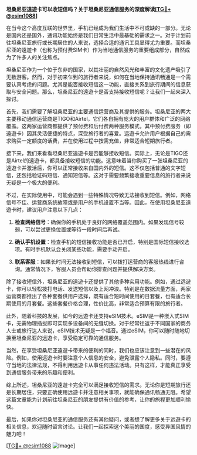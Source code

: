 **坦桑尼亚遠遊卡可以收短信吗？关于坦桑尼亚通信服务的深度解读[[TG💪+ @esim1088](https://t.me/s/esim1088)]**

在当今这个高度互联的世界里，手机已经成为我们生活中不可或缺的一部分。无论是国内还是国外，通讯功能始终是我们日常生活中最基础的需求之一。对于计划前往坦桑尼亚旅行或长期居住的人来说，选择合适的通讯工具显得尤为重要。而坦桑尼亚的遠遊卡（也称为预付费SIM卡）作为当地通信服务的重要组成部分，自然成为了许多人的关注焦点。

坦桑尼亚作为一个位于东非的国家，以其壮丽的自然风光和丰富的文化遗产吸引了无数游客。然而，对于初来乍到的旅行者来说，如何在当地保持通讯畅通是一个需要认真考虑的问题。尤其是能否接收短信这一功能，直接关系到旅行期间的信息获取与安全问题。那么，坦桑尼亚的遠遊卡是否支持接收短信呢？让我们一起来深入探讨。

首先，我们需要了解坦桑尼亚的主要通信运营商及其提供的服务。坦桑尼亚的两大主要移动通信运营商是TIGO和Airtel，它们各自拥有庞大的用户群体和广泛的网络覆盖。这两家运营商都提供了预付费和后付费两种服务模式，其中预付费服务（即遠遊卡）因其灵活便捷的特点，深受旅行者的喜爱。远遊卡允许用户根据自己的需求购买一定额度的话费，并在使用过程中按需充值，非常适合短期旅行者。

接下来，我们来看看坦桑尼亚遠遊卡是否能够接收短信。实际上，无论是TIGO还是Airtel的遠遊卡，都具备接收短信的功能。这意味着当你购买了一张坦桑尼亚的遠遊卡并激活后，你可以正常接收来自国内外的短信。这不仅包括普通的文字短信，还包括验证码短信、通知短信等。这对于需要频繁接收重要信息的旅行者来说无疑是一个极大的便利。

不过，在实际使用中，可能会遇到一些特殊情况导致无法接收到短信。例如，网络信号不佳、运营商系统故障或是用户的手机设置不当等。因此，在使用坦桑尼亚遠遊卡时，建议用户注意以下几点：

1. **检查网络信号**：确保你的手机处于良好的网络覆盖范围内。如果发现信号较弱，可以尝试更换位置或等待一段时间后再试。
   
2. **确认手机设置**：检查手机的短信接收功能是否已开启，特别是国际短信接收选项。有时手机默认会关闭某些功能，需要手动开启。
   
3. **联系客服**：如果长时间无法接收到短信，可以拨打运营商的客服热线进行咨询。通常情况下，客服人员会帮助你排查问题并提供解决方案。

除了接收短信外，坦桑尼亚的遠遊卡还提供了其他多种实用功能。例如，通过远遊卡，你可以轻松拨打电话、发送短信以及上网冲浪。特别是在数据流量方面，两家运营商都推出了各种套餐供用户选择，既有适合短时间使用的日套餐，也有适合长期使用的月套餐。这些套餐价格合理，性价比高，非常适合预算有限的旅行者。

此外，随着科技的发展，如今的远遊卡还支持eSIM技术。eSIM是一种嵌入式SIM卡，无需物理插拔即可实现多设备间的无缝切换。对于经常往返于不同国家的商务人士或旅行达人来说，eSIM技术无疑是一个福音。通过eSIM，你可以随时随地切换至坦桑尼亚的远遊卡，享受稳定可靠的通信服务。

当然，在享受坦桑尼亚遠遊卡带来的便利的同时，我们也应该注意到一些潜在的风险。例如，使用远遊卡时要注意个人信息的安全，避免泄露个人隐私。同时，要遵守当地的法律法规，不得利用远遊卡从事任何违法活动。只有这样，才能真正享受到通信服务带来的乐趣和便利。

综上所述，坦桑尼亚的遠遊卡完全可以满足接收短信的需求。无论你是短期旅行还是长期居住，只要正确使用远遊卡并注意相关事项，就能确保通讯畅通无阻。希望这篇文章能为计划前往坦桑尼亚的朋友提供有价值的参考，让你的旅程更加顺利愉快。

最后，如果你对坦桑尼亚的通信服务还有其他疑问，或者想了解更多关于远遊卡的相关信息，欢迎随时留言讨论。让我们一起探索这个美丽的国度，感受异国风情的魅力吧！

[[TG💪+ @esim1088](https://t.me/s/esim1088) ![Image](https://i.postimg.cc/4NQfJmqS/Snipaste-2025-05-13-00-14-12.png)]